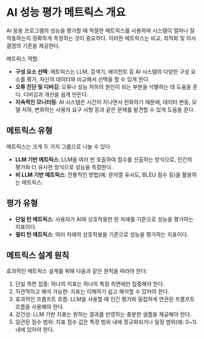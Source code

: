 # AI 성능 평가 메트릭스 개요

AI 응용 프로그램의 성능을 평가할 때 적절한 메트릭스를 사용하여 시스템이 얼마나 잘 작동하는지 정확하게 측정하는 것이 중요하다. 이러한 메트릭스는 비교, 최적화 및 의사 결정의 기준을 제공한다.

메트릭스 역할:
- **구성 요소 선택**: 메트릭스는 LLM, 검색기, 에이전트 등 AI 시스템의 다양한 구성 요소를 평가, 자신의 데이터와 비교해서 선택을 할 수 있게 한다.
- **오류 진단 및 디버깅**: 오류나 성능 저하의 원인이 되는 부분을 식별하는 데 도움을 준다. 디버깅과 개선을 쉽게 만든다.
- **지속적인 모니터링**: AI 시스템은 시간이 지나면서 진화하기 때문에, 데이터 변동, 모델 저하, 변화하는 사용자 요구 사항 등과 같은 문제를 발견할 수 있게 도움을 준다.

## 메트릭스 유형

메트릭스는 크게 두 가지 그룹으로 나눌 수 있다

- **LLM 기반 메트릭스**: LLM을 여러 번 호출하여 점수를 산출하는 방식으로, 인간의 평가와 더 유사한 방식으로 성능을 측정한다.
- **비 LLM 기반 메트릭스**: 전통적인 방법(예: 문자열 유사도, BLEU 점수 등)을 활용하는 메트릭스.

## 평가 유형

- **단일 턴 메트릭스**: 사용자가 AI와 상호작용한 한 차례를 기준으로 성능을 평가하는 지표이다.
- **멀티 턴 메트릭스**: 여러 차례의 상호작용을 기준으로 성능을 평가하는 지표이다.

## 메트릭스 설계 원칙

효과적인 메트릭스 설계를 위해 다음과 같은 원칙을 따라야 한다:

1. 단일 측면 집중: 하나의 지표는 하나의 특정 측면에만 집중해야 한다.
2. 직관적이고 해석 가능한: 지표는 이해하기 쉽고 해석할 수 있어야 한다.
3. 효과적인 프롬프트 흐름: LLM을 사용할 때 인간 평가와 밀접하게 연관된 프롬프트 흐름을 사용해야 한다.
4. 강건성: LLM 기반 지표는 원하는 결과를 반영하는 충분한 샘플을 제공해야 한다.
5. 일관된 점수 범위: 지표 점수 값은 특정 범위 내에 정규화되거나 일정 범위(예: 0~1) 내에 있어야 한다.


